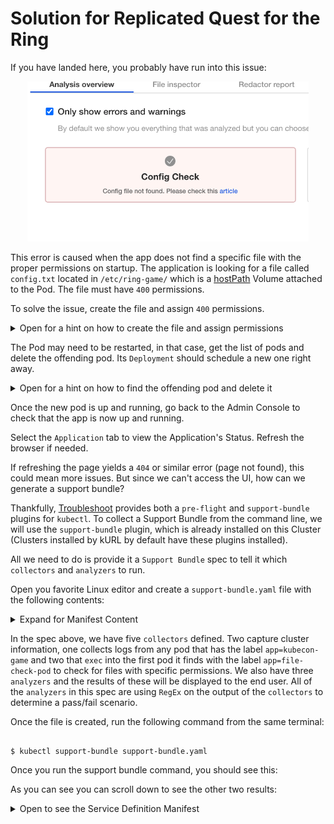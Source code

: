 <h1> Solution for Replicated Quest for the Ring </h1>

If you have landed here, you probably have run into this issue:

<p align="center"><img src="tile.png" width=450 ></img></p>

This error is caused when the app does not find a specific file with the proper permissions on startup. The application is looking for a file called `config.txt` located in `/etc/ring-game/` which is a [hostPath](https://kubernetes.io/docs/concepts/storage/volumes/#hostpath) Volume attached to the Pod. The file must have `400` permissions.

To solve the issue, create the file and assign `400` permissions.

<details>
  <summary>Open for a hint on how to create the file and assign permissions</summary>

To create the file with the proper permissions run the following command on the terminal:

```shell
$ sudo touch /etc/ring-game/config.txt
$ sudo chmod 400 /etc/ring-game/config.txt
```

</details>

The Pod may need to be restarted, in that case, get the list of pods and delete the offending pod. Its ```Deployment``` should schedule a new one right away.

<details>
  <summary>Open for a hint on how to find the offending pod and delete it</summary>

To get the list of pods, run the following command:

```shell
$ kubectl get pods
```

You should see an output similar to this:

```shell

NAME                                  READY   STATUS                  RESTARTS   AGE
file-check-pod-76c6bc76d-7xk2d        1/1     Running                 0          9m57s
kotsadm-7d68c66d9-wbx5t               1/1     Running                 0          87m
kotsadm-postgres-0                    1/1     Running                 0          87m
kubecon-game-77b49b445-mwfvn          0/1     Init:CrashLoopBackOff   6          9m57s
kurl-proxy-kotsadm-75cf6dcf54-m74vm   1/1     Running                 0          87m


```

The offending pod is the one in the `Init:CrashLoopBackOff` STATUS. To delete the pod, run the following command:

```shell

$ kubectl delete pod kubecon-game-77b49b445-mwfvn

```
</details>

Once the new pod is up and running, go back to the Admin Console to check that the app is now up and running.

Select the `Application` tab to view the Application's Status. Refresh the browser if needed.

If refreshing the page yields a `404` or similar error (page not found), this could mean more issues. But since we can't access the UI, how can we generate a support bundle?

Thankfully, [Troubleshoot](https://troubleshoot.sh) provides both a `pre-flight` and `support-bundle` plugins for `kubectl`. To collect a Support Bundle from the command line, we will use the `support-bundle` plugin, which is already installed on this Cluster (Clusters installed by kURL by default have these plugins installed).

All we need to do is provide it a `Support Bundle` spec to tell it which `collectors` and `analyzers` to run.

Open you favorite Linux editor and create a `support-bundle.yaml` file with the following contents:

<details> 
  <summary>Expand for Manifest Content</summary>
  
```yaml

apiVersion: troubleshoot.sh/v1beta2
kind: SupportBundle
metadata:
  name: ring-game
spec:
  collectors:
    - clusterInfo: {}
    - clusterResources: {}
    - logs:
        selector:
          - app=kubecon-game
        namespace: default
        limits:
          maxAge: 30d
          maxLines: 10000
    - exec:
        name: check-config
        collectorName: check-config
        selector:
          - app=file-check-pod
        namespace: default
        args:
        - stat
        - -c
        - "%a"
        - /etc/ring-game/config.txt
    - exec:
        name: check-restrain
        collectorName: check-restrain
        selector:
          - app=file-check-pod
        namespace: default
        args:
        - stat
        - -c
        - "%a"
        - /etc/ring-game/restraining-bolt.txt 
     
  analyzers:
    - textAnalyze:
        checkName: Config Check
        fileName: check-config/default/*/check-config-*.txt
        regex: '400'
        outcomes:
          - pass:
              message: Found Config File!!!
          - fail:
              message: Config file not found. Please check this [article](https://github.com/replicatedhq/kotsapps/blob/kc2021-ring-game/kubecon-2021-ring-game/content/solutions/easysolve.md)
    - textAnalyze:
        checkName: Restrain Check
        fileName: check-restrain/default/*/check-restrain-*.txt
        regex: '400'
        outcomes:
          - pass:
              message: Found Restraint File!!!
          - fail:
              message: Restrain file not found in /etc/ring-game/restraint-bolt.txt with 400 permissions.
    - textAnalyze:
        checkName: Service Check
        fileName: cluster-resources/services/default.json
        regex: '"name": "kotsadm"'
        outcomes:
          - pass:
              message: "kotsadm service found!"
          - fail:
              message: "Can't find kotsadm service"

```

</details>

In the spec above, we have five `collectors` defined. Two capture cluster information, one collects logs from any pod that has the label `app=kubecon-game` and two that `exec` into the first pod it finds with the label `app=file-check-pod` to check for files with specific permissions. We also have three `analyzers` and the results of these will be displayed to the end user. All of the `analyzers` in this spec are using `RegEx` on the output of the `collectors` to determine a pass/fail scenario.

Once the file is created, run the following command from the same terminal:

```shell

$ kubectl support-bundle support-bundle.yaml

```

Once you run the support bundle command, you should see this:


As you can see you can scroll down to see the other two results:




<details>
  <summary>Open to see the Service Definition Manifest</summary>

```yaml

apiVersion: v1
kind: Service
metadata:
  creationTimestamp: null
  labels:
    kots.io/backup: velero
    kots.io/kotsadm: "true"
  name: kotsadm
  namespace: default
spec:
  ports:
  - name: http
    port: 3000
    targetPort: http
  selector:
    app: kotsadm
  type: ClusterIP
status:
  loadBalancer: {}

```
</details>


